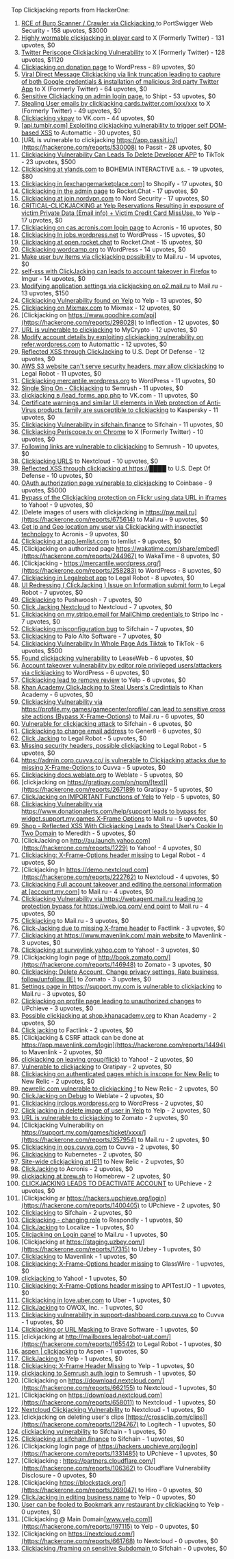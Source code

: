 Top Clickjacking reports from HackerOne:

1. [RCE of Burp  Scanner / Crawler via Clickjacking ](https://hackerone.com/reports/1274695) to PortSwigger Web Security - 158 upvotes, $3000
2. [Highly wormable clickjacking in player card](https://hackerone.com/reports/85624) to X (Formerly Twitter) - 131 upvotes, $0
3. [Twitter Periscope Clickjacking Vulnerability](https://hackerone.com/reports/591432) to X (Formerly Twitter) - 128 upvotes, $1120
4. [Clickjacking on donation page](https://hackerone.com/reports/921709) to WordPress - 89 upvotes, $0
5. [Viral Direct Message Clickjacking via link truncation leading to capture of both Google credentials & installation of malicious 3rd party Twitter App](https://hackerone.com/reports/643274) to X (Formerly Twitter) - 64 upvotes, $0
6. [Sensitive Clickjacking on admin login page.](https://hackerone.com/reports/389145) to Shipt - 53 upvotes, $0
7. [Stealing User emails by clickjacking cards.twitter.com/xxx/xxx](https://hackerone.com/reports/154963) to X (Formerly Twitter) - 49 upvotes, $0
8. [Clickjacking vkpay](https://hackerone.com/reports/374817) to VK.com - 44 upvotes, $0
9. [[api.tumblr.com] Exploiting clickjacking vulnerability to trigger self DOM-based XSS](https://hackerone.com/reports/953579) to Automattic - 30 upvotes, $0
10. [URL is vulnerable to clickjacking  https://app.passit.io/](https://hackerone.com/reports/530008) to Passit - 28 upvotes, $0
11. [Clickjacking Vulnerability Can Leads To Delete Developer APP](https://hackerone.com/reports/1416612) to TikTok - 23 upvotes, $500
12. [Clickjacking at ylands.com](https://hackerone.com/reports/405342) to BOHEMIA INTERACTIVE a.s. - 19 upvotes, $80
13. [Clickjacking in [exchangemarketplace.com]](https://hackerone.com/reports/658217) to Shopify - 17 upvotes, $0
14. [Clickjacking in the admin page](https://hackerone.com/reports/728004) to Rocket.Chat - 17 upvotes, $0
15. [Clickjacking at join.nordvpn.com](https://hackerone.com/reports/765955) to Nord Security - 17 upvotes, $0
16. [CRITICAL-CLICKJACKING at Yelp Reservations Resulting in exposure of victim Private Data (Email info) + Victim Credit Card MissUse. ](https://hackerone.com/reports/355859) to Yelp - 17 upvotes, $0
17. [Clickjacking on cas.acronis.com login page](https://hackerone.com/reports/971234) to Acronis - 16 upvotes, $0
18. [Clickjacking In jobs.wordpress.net](https://hackerone.com/reports/223024) to WordPress - 15 upvotes, $0
19. [Clickjacking at open.rocket.chat](https://hackerone.com/reports/1584034) to Rocket.Chat - 15 upvotes, $0
20. [Clickjacking wordcamp.org](https://hackerone.com/reports/230581) to WordPress - 14 upvotes, $0
21. [Make user buy items via clickjacking possibility](https://hackerone.com/reports/471967) to Mail.ru - 14 upvotes, $0
22. [self-xss with ClickJacking can leads to account takeover in Firefox](https://hackerone.com/reports/892289) to Imgur - 14 upvotes, $0
23. [Modifying application settings via clickjacking on o2.mail.ru](https://hackerone.com/reports/355774) to Mail.ru - 13 upvotes, $150
24. [Clickjacking Vulnerability found on Yelp](https://hackerone.com/reports/214087) to Yelp - 13 upvotes, $0
25. [Clickjacking on Mixmax.com](https://hackerone.com/reports/234713) to Mixmax - 12 upvotes, $0
26. [Clickjacking on https://www.goodhire.com/api](https://hackerone.com/reports/298028) to Inflection - 12 upvotes, $0
27. [URL is vulnerable to clickjacking](https://hackerone.com/reports/712376) to MyCrypto - 12 upvotes, $0
28. [Modify account details by exploiting clickjacking vulnerability on refer.wordpress.com](https://hackerone.com/reports/765355) to Automattic - 12 upvotes, $0
29. [Reflected XSS through ClickJacking](https://hackerone.com/reports/1171403) to U.S. Dept Of Defense - 12 upvotes, $0
30. [AWS S3 website can't serve security headers, may allow clickjacking](https://hackerone.com/reports/149572) to Legal Robot - 11 upvotes, $0
31. [Clickjacking mercantile.wordpress.org](https://hackerone.com/reports/264125) to WordPress - 11 upvotes, $0
32. [Single Sing On - Clickjacking](https://hackerone.com/reports/299009) to Semrush - 11 upvotes, $0
33. [clickjacking в /lead_forms_app.php](https://hackerone.com/reports/294334) to VK.com - 11 upvotes, $0
34. [Certificate warnings and similar UI elements in Web protection of Anti-Virus products family are susceptible to clickjacking](https://hackerone.com/reports/463695) to Kaspersky - 11 upvotes, $0
35. [Clickjacking Vulnerability in sifchain.finance](https://hackerone.com/reports/1185949) to Sifchain - 11 upvotes, $0
36. [Clickjacking Periscope.tv on Chrome](https://hackerone.com/reports/198622) to X (Formerly Twitter) - 10 upvotes, $0
37. [Following links are vulnerable to clickjacking](https://hackerone.com/reports/289246) to Semrush - 10 upvotes, $0
38. [Clickjacking URLS](https://hackerone.com/reports/1039805) to Nextcloud - 10 upvotes, $0
39. [Reflected XSS through clickjacking at https://████](https://hackerone.com/reports/1149144) to U.S. Dept Of Defense - 10 upvotes, $0
40. [OAuth authorization page vulnerable to clickjacking](https://hackerone.com/reports/65825) to Coinbase - 9 upvotes, $5000
41. [Bypass of the Clickjacking protection on Flickr using data URL in iframes](https://hackerone.com/reports/7264) to Yahoo! - 9 upvotes, $0
42. [Delete images of users  with clickjacking in https://pw.mail.ru](https://hackerone.com/reports/675614) to Mail.ru - 9 upvotes, $0
43. [Get ip and Geo location any user via Clickjacking with inspectlet technology](https://hackerone.com/reports/998555) to Acronis - 9 upvotes, $0
44. [Clickjacking at  app.lemlist.com](https://hackerone.com/reports/1574017) to lemlist - 9 upvotes, $0
45. [Clickjacking on authorized page https://wakatime.com/share/embed](https://hackerone.com/reports/244967) to WakaTime - 8 upvotes, $0
46. [Clickjacking - https://mercantile.wordpress.org/](https://hackerone.com/reports/258283) to WordPress - 8 upvotes, $0
47. [Clickjacking in Legalrobot app](https://hackerone.com/reports/270454) to Legal Robot - 8 upvotes, $0
48. [UI Redressing ( ClickJacking ) Issue on Information submit form ](https://hackerone.com/reports/163753) to Legal Robot - 7 upvotes, $0
49. [Clickjacking](https://hackerone.com/reports/200419) to Pushwoosh - 7 upvotes, $0
50. [Click Jacking Nextcloud](https://hackerone.com/reports/347782) to Nextcloud - 7 upvotes, $0
51. [Clickjacking on my.stripo.email for MailChimp credentials ](https://hackerone.com/reports/737625) to Stripo Inc - 7 upvotes, $0
52. [Clickjacking misconfiguration bug](https://hackerone.com/reports/1176104) to Sifchain - 7 upvotes, $0
53. [ Clickjacking](https://hackerone.com/reports/688546) to Palo Alto Software - 7 upvotes, $0
54. [Clickjacking Vulnerability In Whole Page Ads Tiktok](https://hackerone.com/reports/1418857) to TikTok - 6 upvotes, $500
55. [Found clickjacking vulnerability](https://hackerone.com/reports/119828) to LeaseWeb - 6 upvotes, $0
56. [Account takeover vulnerability by editor role privileged users/attackers via clickjacking](https://hackerone.com/reports/388254) to WordPress - 6 upvotes, $0
57. [Clickjacking lead to remove review](https://hackerone.com/reports/965141) to Yelp - 6 upvotes, $0
58. [Khan Academy ClickJacking to Steal Users's Credintials](https://hackerone.com/reports/639682) to Khan Academy - 6 upvotes, $0
59. [Clickjacking Vulnerability via https://profile.my.games/gamecenter/profile/ can lead to sensitive cross site actions (Bypass X-Frame-Options)](https://hackerone.com/reports/974090) to Mail.ru - 6 upvotes, $0
60. [Vulnerable for clickjacking attack](https://hackerone.com/reports/1188639) to Sifchain - 6 upvotes, $0
61. [Clickjacking to change email address](https://hackerone.com/reports/783191) to Gener8 - 6 upvotes, $0
62. [Click Jacking](https://hackerone.com/reports/163888) to Legal Robot - 5 upvotes, $0
63. [Missing security headers, possible clickjacking](https://hackerone.com/reports/64645) to Legal Robot - 5 upvotes, $0
64. [https://admin.corp.cuvva.co/ is vulnerable to Clickjacking attacks due to missing X-Frame-Options ](https://hackerone.com/reports/231434) to Cuvva - 5 upvotes, $0
65. [Clickjacking docs.weblate.org](https://hackerone.com/reports/223391) to Weblate - 5 upvotes, $0
66. [clickjacking on https://gratipay.com/on/npm/[text]](https://hackerone.com/reports/267189) to Gratipay - 5 upvotes, $0
67. [ClickJacking on IMPORTANT Functions of Yelp](https://hackerone.com/reports/305128) to Yelp - 5 upvotes, $0
68. [Clickjacking Vulnerability via https://www.donationalerts.com/help/support leads to bypass for widget.support.my.games X-Frame Options](https://hackerone.com/reports/1027192) to Mail.ru - 5 upvotes, $0
69. [Shop - Reflected  XSS  With  Clickjacking Leads to Steal User's Cookie  In Two Domain](https://hackerone.com/reports/1221942) to Meredith - 5 upvotes, $0
70. [ClickJacking on http://au.launch.yahoo.com](https://hackerone.com/reports/1229) to Yahoo! - 4 upvotes, $0
71. [Clickjacking: X-Frame-Options header missing](https://hackerone.com/reports/163646) to Legal Robot - 4 upvotes, $0
72. [Clickjacking In https://demo.nextcloud.com](https://hackerone.com/reports/222762) to Nextcloud - 4 upvotes, $0
73. [Clickjacking Full account takeover and editing the personal information at [account.my.com]](https://hackerone.com/reports/261652) to Mail.ru - 4 upvotes, $0
74. [Clickjacking Vulnerability via https://webagent.mail.ru leading to protection bypass for https://web.icq.com/ end point](https://hackerone.com/reports/918923) to Mail.ru - 4 upvotes, $0
75. [Clickjacking](https://hackerone.com/reports/8724) to Mail.ru - 3 upvotes, $0
76. [Click-Jacking due to missing X-frame header](https://hackerone.com/reports/17664) to Factlink - 3 upvotes, $0
77. [Clickjacking at https://www.mavenlink.com/ main website ](https://hackerone.com/reports/14631) to Mavenlink - 3 upvotes, $0
78. [Clickjacking at surveylink.yahoo.com](https://hackerone.com/reports/3578) to Yahoo! - 3 upvotes, $0
79. [Clickjacking login page of http://book.zomato.com/](https://hackerone.com/reports/146948) to Zomato - 3 upvotes, $0
80. [Clickjacking: Delete Account, Change privacy settings, Rate business, follow/unfollow (IE)](https://hackerone.com/reports/338569) to Zomato - 3 upvotes, $0
81. [Settings page in https://support.my.com is vulnerable to clickjacking](https://hackerone.com/reports/667400) to Mail.ru - 3 upvotes, $0
82. [Clickjacking on profile page leading to unauthorized changes](https://hackerone.com/reports/1198907) to UPchieve - 3 upvotes, $0
83. [Possible clickjacking at shop.khanacademy.org](https://hackerone.com/reports/6370) to Khan Academy - 2 upvotes, $0
84. [Click jacking](https://hackerone.com/reports/13550) to Factlink - 2 upvotes, $0
85. [Clickjacking & CSRF attack can be done at https://app.mavenlink.com/login](https://hackerone.com/reports/14494) to Mavenlink - 2 upvotes, $0
86. [clickjacking on leaving group(flick)](https://hackerone.com/reports/7745) to Yahoo! - 2 upvotes, $0
87. [Vulnerable to clickjacking](https://hackerone.com/reports/123782) to Gratipay - 2 upvotes, $0
88. [Clickjacking on authenticated pages which is inscope for New Relic](https://hackerone.com/reports/128645) to New Relic - 2 upvotes, $0
89. [newrelic.com vulnerable to clickjacking !](https://hackerone.com/reports/123126) to New Relic - 2 upvotes, $0
90. [ClickJacking on Debug](https://hackerone.com/reports/225555) to Weblate - 2 upvotes, $0
91. [Clickjacking irclogs.wordpress.org](https://hackerone.com/reports/267075) to WordPress - 2 upvotes, $0
92. [Click jacking in delete image of user in Yelp](https://hackerone.com/reports/201848) to Yelp - 2 upvotes, $0
93. [URL is vulnerable to clickjacking](https://hackerone.com/reports/337219) to Zomato - 2 upvotes, $0
94. [Clickjacking Vulnerability on https://support.my.com/games/ticket/xxxx/](https://hackerone.com/reports/357954) to Mail.ru - 2 upvotes, $0
95. [Clickjacking in ops.cuvva.com](https://hackerone.com/reports/583624) to Cuvva - 2 upvotes, $0
96. [Clickjacking](https://hackerone.com/reports/832593) to Kubernetes - 2 upvotes, $0
97. [Site-wide clickjacking at IE11](https://hackerone.com/reports/614947) to New Relic - 2 upvotes, $0
98. [ClickJacking](https://hackerone.com/reports/947690) to Acronis - 2 upvotes, $0
99. [clickjacking at  brew.sh](https://hackerone.com/reports/1245972) to Homebrew - 2 upvotes, $0
100. [CLICKJACKING LEADS TO DEACTIVATE ACCOUNT](https://hackerone.com/reports/1301113) to UPchieve - 2 upvotes, $0
101. [Clickjacking ar https://hackers.upchieve.org/login](https://hackerone.com/reports/1400405) to UPchieve - 2 upvotes, $0
102. [Clickjacking](https://hackerone.com/reports/1206138) to Sifchain - 2 upvotes, $0
103. [Clickjacking - changing role](https://hackerone.com/reports/7924) to Respondly - 1 upvotes, $0
104. [ClickJacking](https://hackerone.com/reports/7862) to Localize - 1 upvotes, $0
105. [Clicjacking on Login panel](https://hackerone.com/reports/8459) to Mail.ru - 1 upvotes, $0
106. [Clickjacking at https://staging.uzbey.com/](https://hackerone.com/reports/17315) to Uzbey - 1 upvotes, $0
107. [Clickjacking](https://hackerone.com/reports/21110) to Mavenlink - 1 upvotes, $0
108. [Clickjacking: X-Frame-Options header missing](https://hackerone.com/reports/27594) to GlassWire - 1 upvotes, $0
109. [clickjacking ](https://hackerone.com/reports/1207) to Yahoo! - 1 upvotes, $0
110. [Clickjacking: X-Frame-Options header missing](https://hackerone.com/reports/129650) to APITest.IO - 1 upvotes, $0
111. [Clickjacking in love.uber.com](https://hackerone.com/reports/137152) to Uber - 1 upvotes, $0
112. [ClickJacking](https://hackerone.com/reports/183127) to OWOX, Inc. - 1 upvotes, $0
113. [Clickjacking vulnerability in support-dashboard.corp.cuvva.co](https://hackerone.com/reports/231694) to Cuvva - 1 upvotes, $0
114. [Clickjacking or URL Masking ](https://hackerone.com/reports/204198) to Brave Software - 1 upvotes, $0
115. [clickjacking at http://mailboxes.legalrobot-uat.com/](https://hackerone.com/reports/165542) to Legal Robot - 1 upvotes, $0
116. [aspen | clickjacking](https://hackerone.com/reports/272387) to Aspen - 1 upvotes, $0
117. [ClickJacking ](https://hackerone.com/reports/179839) to Yelp - 1 upvotes, $0
118. [Clickjacking: X-Frame Header Missing](https://hackerone.com/reports/168358) to Yelp - 1 upvotes, $0
119. [clickjacking to Semrush auth login](https://hackerone.com/reports/318295) to Semrush - 1 upvotes, $0
120. [Clickjacking on https://download.nextcloud.com/](https://hackerone.com/reports/662155) to Nextcloud - 1 upvotes, $0
121. [Clickjacking on https://download.nextcloud.com](https://hackerone.com/reports/658011) to Nextcloud - 1 upvotes, $0
122. [Nextcloud Clickjacking Vulnerability](https://hackerone.com/reports/710996) to Nextcloud - 1 upvotes, $0
123. [clickjacking on deleting user's clips [https://crossclip.com/clips]](https://hackerone.com/reports/1294767) to Logitech - 1 upvotes, $0
124. [clickjacking vulnerability](https://hackerone.com/reports/1199904) to Sifchain - 1 upvotes, $0
125. [	 Clickjacking at sifchain.finance](https://hackerone.com/reports/1212595) to Sifchain - 1 upvotes, $0
126. [Clickjacking login page of https://hackers.upchieve.org/login](https://hackerone.com/reports/1331485) to UPchieve - 1 upvotes, $0
127. [Clickjacking : https://partners.cloudflare.com/](https://hackerone.com/reports/106362) to Cloudflare Vulnerability Disclosure - 0 upvotes, $0
128. [Clickjacking https://blockstack.org/](https://hackerone.com/reports/269047) to Hiro - 0 upvotes, $0
129. [ClickJacking in editing business name](https://hackerone.com/reports/227837) to Yelp - 0 upvotes, $0
130. [User can be fooled to Bookmark any restaurant by clickjacking](https://hackerone.com/reports/228295) to Yelp - 0 upvotes, $0
131. [Clickjacking @ Main Domain[www.yelp.com]](https://hackerone.com/reports/197115) to Yelp - 0 upvotes, $0
132. [Clickjacking on https://nextcloud.com/](https://hackerone.com/reports/661768) to Nextcloud - 0 upvotes, $0
133. [Clickjacking /framing on sensitive Subdomain ](https://hackerone.com/reports/1195209) to Sifchain - 0 upvotes, $0
